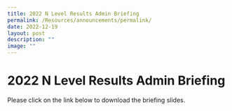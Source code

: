 ```yaml
---
title: 2022 N Level Results Admin Briefing
permalink: /Resources/announcements/permalink/
date: 2022-12-19
layout: post
description: ""
image: ""
---
```

# 2022 N Level Results Admin Briefing
Please click on the link below to download the briefing slides.